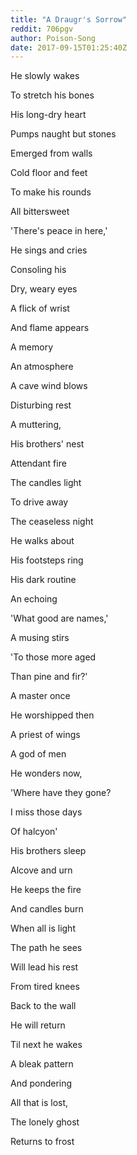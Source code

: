 ```yaml
---
title: "A Draugr's Sorrow"
reddit: 706pgv
author: Poison-Song
date: 2017-09-15T01:25:40Z
---
```


He slowly wakes 

To stretch his bones

His long-dry heart

Pumps naught but stones



Emerged from walls

Cold floor and feet

To make his rounds

All bittersweet



'There's peace in here,'

He sings and cries

Consoling his

Dry, weary eyes



A flick of wrist

And flame appears

A memory

An atmosphere



A cave wind blows

Disturbing rest

A muttering,

His brothers' nest



Attendant fire

The candles light

To drive away

The ceaseless night



He walks about

His footsteps ring

His dark routine

An echoing



'What good are names,'

A musing stirs

'To those more aged

Than pine and fir?'



A master once

He worshipped then

A priest of wings

A god of men



He wonders now,

'Where have they gone?

I miss those days

Of halcyon'



His brothers sleep

Alcove and urn

He keeps the fire

And candles burn



When all is light

The path he sees

Will lead his rest

From tired knees



Back to the wall

He will return

Til next he wakes

A bleak pattern



And pondering

All that is lost,

The lonely ghost

Returns to frost
